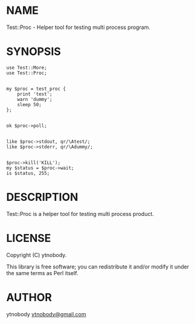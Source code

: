 # NAME

Test::Proc - Helper tool for testing multi process program.

# SYNOPSIS

    use Test::More;
    use Test::Proc;
    

    my $proc = test_proc {
        print 'test';
        warn 'dummy';
        sleep 50;
    };
    

    ok $proc->poll;
    

    like $proc->stdout, qr/\Atest/;
    like $proc->stderr, qr/\Adummy/;
    

    $proc->kill('KILL');
    my $status = $proc->wait;
    is $status, 255;

# DESCRIPTION

Test::Proc is a helper tool for testing multi process product.

# LICENSE

Copyright (C) ytnobody.

This library is free software; you can redistribute it and/or modify
it under the same terms as Perl itself.

# AUTHOR

ytnobody <ytnobody@gmail.com>
